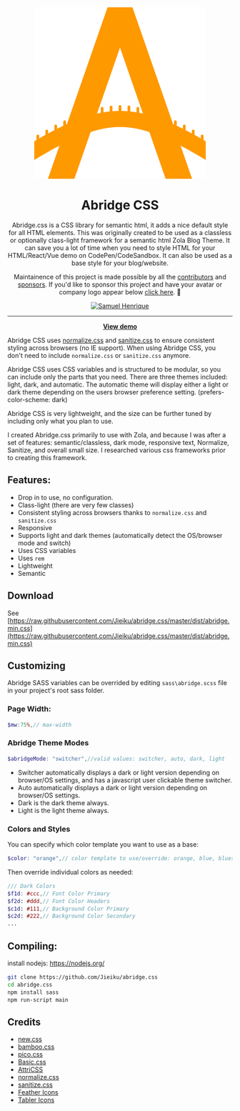 <div align="center">
<img src="https://raw.githubusercontent.com/Jieiku/abridge.css/master/abridge.svg"/>

# Abridge CSS

Abridge.css is a CSS library for semantic html, it adds a nice default style for all HTML elements. This was originally created to be used as a classless or optionally class-light framework for a semantic html Zola Blog Theme. It can save you a lot of time when you need to style HTML for your HTML/React/Vue demo on CodePen/CodeSandbox. It can also be used as a base style for your blog/website.

Maintainence of this project is made possible by all the <a href="https://github.com/Jieiku/abridge.css/graphs/contributors">contributors</a> and <a href="https://github.com/sponsors/Jieiku">sponsors</a>. If you'd like to sponsor this project and have your avatar or company logo appear below <a href="https://github.com/sponsors/Jieiku">click here</a>. 💖

<!-- sponsors --><a href="https://github.com/yugfletcher"><img src="https:&#x2F;&#x2F;avatars.githubusercontent.com&#x2F;u&#x2F;50535827?u&#x3D;05a40a74732285f9a126fd7fd118a259a6fab6ca&amp;v&#x3D;4" width="60px" alt="" /></a><a href="https://github.com/samueloph"><img src="https:&#x2F;&#x2F;avatars.githubusercontent.com&#x2F;u&#x2F;2778482?u&#x3D;389037b5d44d9f53ee61280f02b9fd5a94fc624e&amp;v&#x3D;4" width="60px" alt="Samuel Henrique" /></a><!-- sponsors -->

---

**[View demo](https://abridge-css.pages.dev/)**

</div>

Abridge CSS uses [normalize.css](https://github.com/necolas/normalize.css/) and [sanitize.css](https://github.com/csstools/sanitize.css) to ensure consistent styling across browsers (no IE support). When using Abridge CSS, you don't need to include `normalize.css` or `sanitize.css` anymore.

Abridge CSS uses CSS variables and is structured to be modular, so you can include only the parts that you need. There are three themes included: light, dark, and automatic. The automatic theme will display either a light or dark theme depending on the users browser preference setting. (prefers-color-scheme: dark)

Abridge CSS is very lightweight, and the size can be further tuned by including only what you plan to use.

I created Abridge.css primarily to use with Zola, and because I was after a set of features: semantic/classless, dark mode, responsive text, Normalize, Sanitize, and overall small size. I researched various css frameworks prior to creating this framework.

## Features:

- Drop in to use, no configuration.
- Class-light (there are very few classes)
- Consistent styling across browsers thanks to `normalize.css` and `sanitize.css`
- Responsive
- Supports light and dark themes (automatically detect the OS/browser mode and switch)
- Uses CSS variables
- Uses `rem`
- Lightweight
- Semantic

## Download

See [https://raw.githubusercontent.com/Jieiku/abridge.css/master/dist/abridge.min.css](https://raw.githubusercontent.com/Jieiku/abridge.css/master/dist/abridge.min.css)

## Customizing

Abridge SASS variables can be overrided by editing `sass\abridge.scss` file in your project's root sass folder.

### Page Width:

```scss
$mw:75%,// max-width
```

### Abridge Theme Modes

```scss
$abridgeMode: "switcher",//valid values: switcher, auto, dark, light
```

- Switcher automatically displays a dark or light version depending on browser/OS settings, and has a javascript user clickable theme switcher.
- Auto automatically displays a dark or light version depending on browser/OS settings.
- Dark is the dark theme always.
- Light is the light theme always.

### Colors and Styles

You can specify which color template you want to use as a base:
```scss
$color: "orange",// color template to use/override: orange, blue, blueshade
```

Then override individual colors as needed:
```scss
/// Dark Colors
$f1d: #ccc,// Font Color Primary
$f2d: #ddd,// Font Color Headers
$c1d: #111,// Background Color Primary
$c2d: #222,// Background Color Secondary
...
```

## Compiling:

install nodejs: https://nodejs.org/

```bash
git clone https://github.com/Jieiku/abridge.css
cd abridge.css
npm install sass
npm run-script main
```

## Credits
- [new.css](https://github.com/xz/new.css)
- [bamboo.css](https://github.com/rilwis/bamboo)
- [pico.css](https://github.com/picocss/pico)
- [Basic.css](https://github.com/vladocar/Basic.css)
- [AttriCSS](https://github.com/raj457036/attriCSS)
- [normalize.css](https://github.com/necolas/normalize.css)
- [sanitize.css](https://github.com/csstools/sanitize.css)
- [Feather Icons](https://github.com/feathericons/feather)
- [Tabler Icons](https://github.com/tabler/tabler-icons)
